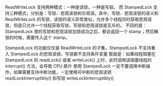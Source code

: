 ReadWriteLock 支持两种模式：一种是读锁，一种是写锁。
而 StampedLock 支持三种模式，分别是：写锁、悲观读锁和乐观读。其中，写锁、悲观读锁的语义和 ReadWriteLock 的写锁、读锁的语义非常类似，允许多个线程同时获取悲观读锁，但是只允许一个线程获取写锁，写锁和悲观读锁是互斥的。
不同的是：StampedLock 里的写锁和悲观读锁加锁成功之后，都会返回一个 stamp；然后解锁的时候，需要传入这个 stamp。

StampedLock 的功能仅仅是 ReadWriteLock 的子集，StampedLock 不支持重入
StampedLock 的悲观读锁、写锁都不支持条件变量
那就是：如果线程阻塞在 StampedLock 的 readLock() 或者 writeLock() 上时，此时调用该阻塞线程的 interrupt() 方法，会导致 CPU 飙升
使用 StampedLock 一定不要调用中断操作，如果需要支持中断功能，一定使用可中断的悲观读锁 readLockInterruptibly() 和写锁 writeLockInterruptibly()
